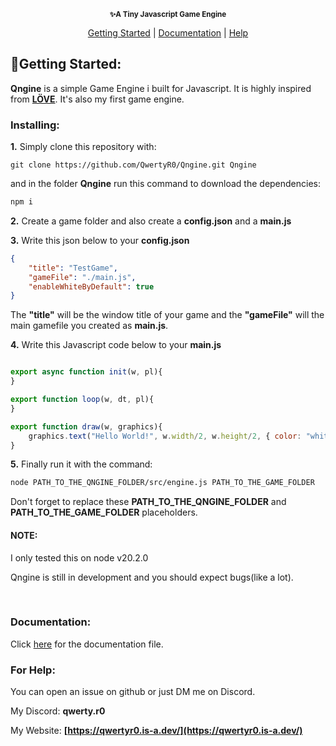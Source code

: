 <p align="center">
    <img src="https://media.discordapp.net/attachments/1115350451014090885/1121833553089544282/q_3.png?width=400&height=100" alt>
    <br>
    <sub><b>✨A Tiny Javascript Game Engine</b></sub>
</p>

<div align="center">

[Getting Started](#start) | [Documentation](https://github.com/QwertyR0/Qngine/blob/main/docs.md) | [Help](#help)
</div>

<div id="start">

## **🎁Getting Started:**
**Qngine** is a simple Game Engine i built for Javascript. It is highly inspired from [**LÖVE**](https://love2d.org/). It's also my first game engine.
### **Installing:**
**1.** Simply clone this repository with:
```
git clone https://github.com/QwertyR0/Qngine.git Qngine
```

and in the folder **Qngine** run this command to download the dependencies:
```bash
npm i
```

**2.** Create a game folder and also create a **config.json** and a **main.js**

**3.** Write this json below to your **config.json**
```json
{
    "title": "TestGame",
    "gameFile": "./main.js",
    "enableWhiteByDefault": true
}
```

The **"title"** will be the window title of your game and the **"gameFile"** will the main gamefile you created as **main.js**.

**4.** Write this Javascript code below to your **main.js**
```js

export async function init(w, pl){
}

export function loop(w, dt, pl){
}

export function draw(w, graphics){
    graphics.text("Hello World!", w.width/2, w.height/2, { color: "white" });
}
```

**5.** Finally run it with the command:
```bash
node PATH_TO_THE_QNGINE_FOLDER/src/engine.js PATH_TO_THE_GAME_FOLDER
```

Don't forget to replace these **PATH_TO_THE_QNGINE_FOLDER** and **PATH_TO_THE_GAME_FOLDER** placeholders.

#### NOTE:
I only tested this on node v20.2.0

Qngine is still in development and you should expect bugs(like a lot).

</div>
<br>
<div id="docs">

### **Documentation:**

Click [here](https://github.com/QwertyR0/Qngine/blob/main/docs.md) for the documentation file.

</div>

<div id="help">

### **For Help:**

You can open an issue on github or just DM me on Discord.

My Discord: **qwerty.r0**

My Website: **[https://qwertyr0.is-a.dev/](https://qwertyr0.is-a.dev/)**

</div>
